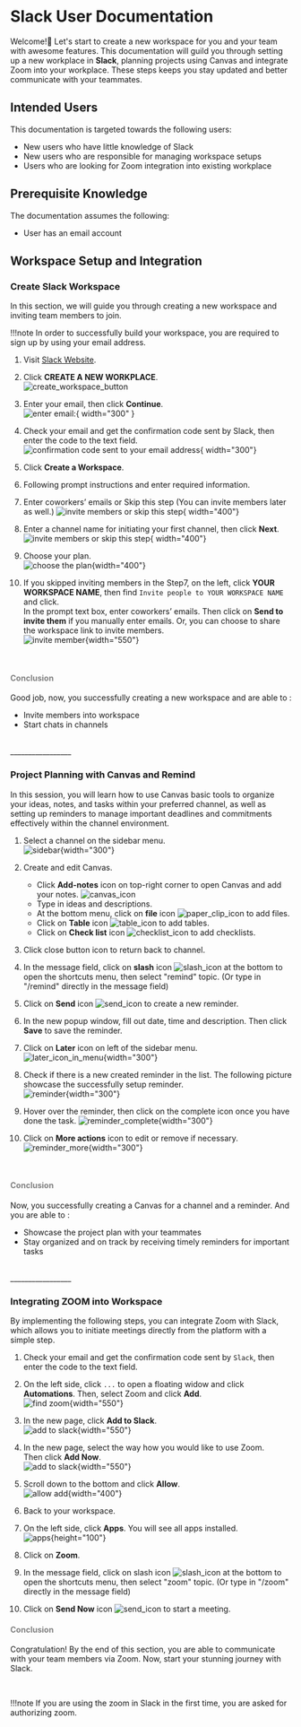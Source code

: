 # Slack User Documentation

Welcome!👋 Let's start to create a new workspace for you and your team with awesome features. This documentation will guild you through setting up a new workplace in **Slack**, planning projects using Canvas and integrate Zoom into your workplace. These steps keeps you stay updated and better communicate with your teammates.

## Intended Users

This documentation is targeted towards the following users:

* New users who have little knowledge of Slack
* New users who are responsible for managing workspace setups
* Users who are looking for Zoom integration into existing workplace

## Prerequisite Knowledge

The documentation assumes the following:

* User has an email account

## Workspace Setup and Integration

### Create Slack Workspace

In this section, we will guide you through creating a new workspace and inviting team members to join.

!!!note
    In order to successfully build your workspace, you are required to sign up by using your email address.


1. Visit [Slack Website](https://slack.com/).

2. Click **CREATE A NEW WORKPLACE**.  
    ![create_workspace_button](.\images\create_workspace_btn.jpg)

3. Enter your email, then click **Continue**.  
    ![enter email:](.\images\enter_email.jpg){ width="300" }

4. Check your email and get the confirmation code sent by Slack, then enter the code to the text field.
        ![confirmation code sent to your email address](.\images\confirmation_code.jpg){ width="300"}

5. Click **Create a Workspace**.

6. Following prompt instructions and enter required information.

7. Enter coworkers’ emails or Skip this step (You can invite members later as well.)
    ![invite members or skip this step](.\images\invite_member_init.jpg){ width="400"}

8. Enter a channel name for initiating your first channel, then click **Next**.
    ![invite members or skip this step](.\images\init_channel.jpg){ width="400"}  

9. Choose your plan.  
    ![choose the plan](.\images\choose_plan.jpg){width="400"}  

10. If you skipped inviting members in the Step7, on the left, click **YOUR WORKSPACE NAME**, then find `Invite people to YOUR WORKSPACE NAME` and click.  
In the prompt text box, enter coworkers’ emails. Then click on **Send to invite them** if you manually enter emails. Or, you can choose to share the workspace link to invite members.  
    ![invite member](.\images\invite_member.jpg){width="550"}  

<br>

#### <span style="color:grey"> Conclusion </span>

Good job, now, you successfully creating a new workspace and are able to :

* Invite members into workspace  
* Start chats in channels

<br>
_________________

### Project Planning with Canvas and Remind

In this session, you will learn how to use Canvas basic tools to organize your ideas, notes, and tasks within your preferred channel, as well as setting up reminders to manage important deadlines and commitments effectively within the channel environment.

1. Select a channel on the sidebar menu.  
    ![sidebar](.\images\sidebar.png){width="300"}

2. Create and edit Canvas.
    * Click **Add-notes** icon on top-right corner to open Canvas and add your notes.
    ![canvas_icon](.\images\canvas_icon.png)
    * Type in ideas and descriptions.
    * At the bottom menu, click on **file** icon ![paper_clip_icon](.\images\paper_clip_icon.png) to add files.
    * Click on **Table** icon ![table_icon](.\images\table_icon.png) to add tables.
    * Click on **Check list** icon ![checklist_icon](.\images\checklist_icon.png) to add checklists.

3. Click close button icon to return back to channel.

4. In the message field, click on **slash** icon ![slash_icon](.\images\slash_icon.png) at the bottom to open the shortcuts menu, then select "remind" topic. (Or type in "/remind" directly in the message field)

5. Click on **Send** icon ![send_icon](.\images\send_icon.png) to create a new reminder.

6. In the new popup window, fill out date, time and description. Then click **Save** to save the reminder.

7. Click on **Later** icon on left of the sidebar menu.  
![later_icon_in_menu](.\images\later_icon_in_menu.png){width="300"}

8. Check if there is a new created reminder in the list. The following picture showcase the successfully setup reminder.  
![reminder](.\images\reminder.png){width="300"}

9. Hover over the reminder, then click on the complete icon once you have done the task.
![reminder_complete](.\images\reminder_complete.png){width="300"}

10. Click on **More actions** icon to edit or remove if necessary.  
![reminder_more](.\images\reminder_more.png){width="300"}

<br>

#### <span style="color:grey"> Conclusion </span>

Now, you successfully creating a Canvas for a channel and a reminder. And you are able to :  

* Showcase the project plan with your teammates  
* Stay organized and on track by receiving timely reminders for important tasks

<br>
_________________

### Integrating ZOOM into Workspace

By implementing the following steps, you can integrate Zoom with Slack, which allows you to initiate meetings directly from the platform with a simple step.

1. Check your email and get the confirmation code sent by `Slack`, then enter the code to the text field.

2. On the left side, click `...` to open a floating widow and click **Automations**. Then, select Zoom and click **Add**.  
    ![find zoom](.\images\find_zoom.png){width="550"}

3. In the new page, click **Add to Slack**.  
    ![add to slack](.\images\add_to_slack.png){width="550"}

4. In the new page, select the way how you would like to use Zoom.  
Then click **Add Now**.  
    ![add to slack](.\images\zoom_ways.png){width="550"}

5. Scroll down to the bottom and click **Allow**.  
    ![allow add](.\images\apply_allow.png){width="400"}

6. Back to your workspace.

7. On the left side, click **Apps**. You will see all apps installed.  
    ![apps](.\images\apps_installed.png){height="100"}

8. Click on **Zoom**.

9. In the message field, click on slash icon ![slash_icon](.\images\slash_icon.png) at the bottom to open the shortcuts menu, then select "zoom" topic. (Or type in "/zoom" directly in the message field)

10. Click on **Send Now** icon ![send_icon](.\images\send_icon.png) to start a meeting.  

#### <span style="color:grey"> Conclusion </span>  

Congratulation! By the end of this section, you are able to communicate with your team members via Zoom. Now, start your stunning journey with Slack.

<br>

!!!note
    If you are using the zoom in Slack in the first time, you are asked for authorizing zoom.
<br>
